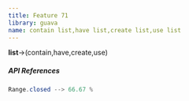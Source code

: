 ```yaml
---
title: Feature 71
library: guava
name: contain list,have list,create list,use list
---
```


**list**->(contain,have,create,use)

##### API References

```java
Range.closed --> 66.67 %
```
